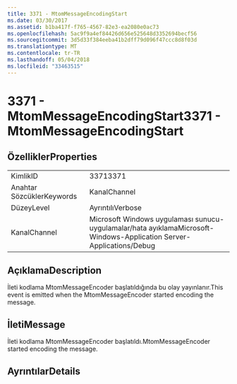 ```yaml
---
title: 3371 - MtomMessageEncodingStart
ms.date: 03/30/2017
ms.assetid: b1ba417f-f765-4567-82e3-ea2080e0ac73
ms.openlocfilehash: 5ac9f9a4ef84426d656e525648d3352694becf56
ms.sourcegitcommit: 3d5d33f384eeba41b2dff79d096f47ccc8d8f03d
ms.translationtype: MT
ms.contentlocale: tr-TR
ms.lasthandoff: 05/04/2018
ms.locfileid: "33463515"
---
```

# <a name="3371---mtommessageencodingstart"></a><span data-ttu-id="498e9-102">3371 - MtomMessageEncodingStart</span><span class="sxs-lookup"><span data-stu-id="498e9-102">3371 - MtomMessageEncodingStart</span></span>
## <a name="properties"></a><span data-ttu-id="498e9-103">Özellikler</span><span class="sxs-lookup"><span data-stu-id="498e9-103">Properties</span></span>  
  
|||  
|-|-|  
|<span data-ttu-id="498e9-104">Kimlik</span><span class="sxs-lookup"><span data-stu-id="498e9-104">ID</span></span>|<span data-ttu-id="498e9-105">3371</span><span class="sxs-lookup"><span data-stu-id="498e9-105">3371</span></span>|  
|<span data-ttu-id="498e9-106">Anahtar Sözcükler</span><span class="sxs-lookup"><span data-stu-id="498e9-106">Keywords</span></span>|<span data-ttu-id="498e9-107">Kanal</span><span class="sxs-lookup"><span data-stu-id="498e9-107">Channel</span></span>|  
|<span data-ttu-id="498e9-108">Düzey</span><span class="sxs-lookup"><span data-stu-id="498e9-108">Level</span></span>|<span data-ttu-id="498e9-109">Ayrıntılı</span><span class="sxs-lookup"><span data-stu-id="498e9-109">Verbose</span></span>|  
|<span data-ttu-id="498e9-110">Kanal</span><span class="sxs-lookup"><span data-stu-id="498e9-110">Channel</span></span>|<span data-ttu-id="498e9-111">Microsoft Windows uygulaması sunucu-uygulamalar/hata ayıklama</span><span class="sxs-lookup"><span data-stu-id="498e9-111">Microsoft-Windows-Application Server-Applications/Debug</span></span>|  
  
## <a name="description"></a><span data-ttu-id="498e9-112">Açıklama</span><span class="sxs-lookup"><span data-stu-id="498e9-112">Description</span></span>  
 <span data-ttu-id="498e9-113">İleti kodlama MtomMessageEncoder başlatıldığında bu olay yayınlanır.</span><span class="sxs-lookup"><span data-stu-id="498e9-113">This event is emitted when the MtomMessageEncoder started encoding the message.</span></span>  
  
## <a name="message"></a><span data-ttu-id="498e9-114">İleti</span><span class="sxs-lookup"><span data-stu-id="498e9-114">Message</span></span>  
 <span data-ttu-id="498e9-115">İleti kodlama MtomMessageEncoder başlatıldı.</span><span class="sxs-lookup"><span data-stu-id="498e9-115">MtomMessageEncoder started encoding the message.</span></span>  
  
## <a name="details"></a><span data-ttu-id="498e9-116">Ayrıntılar</span><span class="sxs-lookup"><span data-stu-id="498e9-116">Details</span></span>
